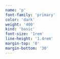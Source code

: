 ```yaml
---
name: 'p'
font-family: 'primary'
color: 'dark'
weight: '400'
kind: 'basic'
font-size: '1rem'
line-height: '1.4rem'
margin-top: '0'
margin-bottom: '30'
---
```

